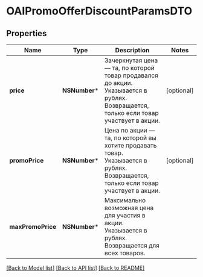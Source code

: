 # OAIPromoOfferDiscountParamsDTO

## Properties
Name | Type | Description | Notes
------------ | ------------- | ------------- | -------------
**price** | **NSNumber*** | Зачеркнутая цена — та, по которой товар продавался до акции.  Указывается в рублях.  Возвращается, только если товар участвует в акции.  | [optional] 
**promoPrice** | **NSNumber*** | Цена по акции — та, по которой вы хотите продавать товар.  Указывается в рублях.  Возвращается, только если товар участвует в акции.  | [optional] 
**maxPromoPrice** | **NSNumber*** | Максимально возможная цена для участия в акции.  Указывается в рублях.  Возвращается для всех товаров.  | 

[[Back to Model list]](../README.md#documentation-for-models) [[Back to API list]](../README.md#documentation-for-api-endpoints) [[Back to README]](../README.md)


